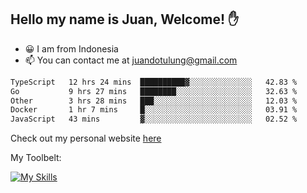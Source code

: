 ## Hello my name is Juan, Welcome! ✋

- 😀 I am from Indonesia
- 📫 You can contact me at juandotulung@gmail.com

<!--START_SECTION:waka-->

```txt
TypeScript   12 hrs 24 mins  ██████████▓░░░░░░░░░░░░░░   42.83 %
Go           9 hrs 27 mins   ████████░░░░░░░░░░░░░░░░░   32.63 %
Other        3 hrs 28 mins   ███░░░░░░░░░░░░░░░░░░░░░░   12.03 %
Docker       1 hr 7 mins     █░░░░░░░░░░░░░░░░░░░░░░░░   03.91 %
JavaScript   43 mins         ▓░░░░░░░░░░░░░░░░░░░░░░░░   02.52 %
```

<!--END_SECTION:waka-->

Check out my personal website [here](https://juanchristian.com)

My Toolbelt:

[![My Skills](https://skillicons.dev/icons?i=go,js,ts,nodejs,express,react,nextjs,vue,tailwind,vite,html,css,python,php,aws,bash,linux,postgres,mysql,redis,kafka,docker,vercel,netlify,vscode,figma)](https://skillicons.dev)

